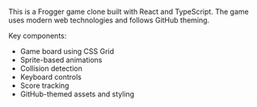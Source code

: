 <!-- Use this file to provide workspace-specific custom instructions to Copilot. For more details, visit https://code.visualstudio.com/docs/copilot/copilot-customization#_use-a-githubcopilotinstructionsmd-file -->

This is a Frogger game clone built with React and TypeScript. The game uses modern web technologies and follows GitHub theming.

Key components:
- Game board using CSS Grid
- Sprite-based animations
- Collision detection
- Keyboard controls
- Score tracking
- GitHub-themed assets and styling
